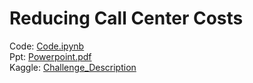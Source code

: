 # Reducing Call Center Costs
Code: [Code.ipynb](https://github.com/Saumyagau/Reducing-Call-Center-Costs/blob/main/Code.ipynb)\
Ppt: [Powerpoint.pdf](https://github.com/Saumyagau/Reducing-Call-Center-Costs/blob/main/Powerpoint.pdf)\
Kaggle: [Challenge_Description](https://www.kaggle.com/competitions/2024-travelers-umc-minnesota-state-u/overview)

